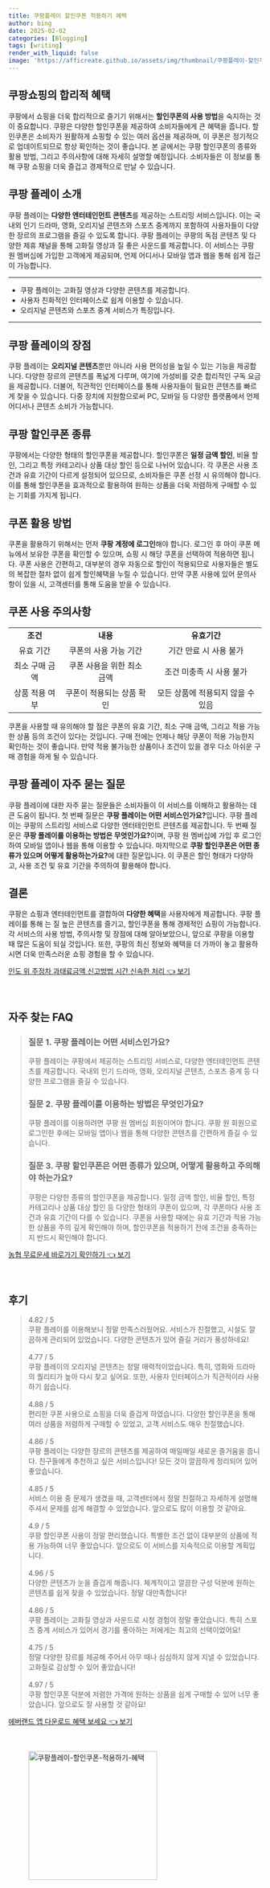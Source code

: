```yaml
---
title: 쿠팡플레이 할인쿠폰 적용하기 혜택
author: bing
date: 2025-02-02
categories: [Blogging]
tags: [writing]
render_with_liquid: false
image: 'https://afficreate.github.io/assets/img/thumbnail/쿠팡플레이-할인쿠폰-적용하기-혜택.webp'
---
```



<h2 id='쿠팡쇼핑의합리적혜택'>쿠팡쇼핑의 합리적 혜택</h2>

<p>쿠팡에서 쇼핑을 더욱 합리적으로 즐기기 위해서는 <b>할인쿠폰의 사용 방법</b>을 숙지하는 것이 중요합니다. 쿠팡은 다양한 할인쿠폰을 제공하여 소비자들에게 큰 혜택을 줍니다. 할인쿠폰은 소비자가 원활하게 쇼핑할 수 있는 여러 옵션을 제공하며, 이 쿠폰은 정기적으로 업데이트되므로 항상 확인하는 것이 좋습니다. 본 글에서는 쿠팡 할인쿠폰의 종류와 활용 방법, 그리고 주의사항에 대해 자세히 설명할 예정입니다. 소비자들은 이 정보를 통해 쿠팡 쇼핑을 더욱 즐겁고 경제적으로 만날 수 있습니다.</p>

<h2 id='쿠팡플레이소개'>쿠팡 플레이 소개</h2>

<p>쿠팡 플레이는 <b>다양한 엔터테인먼트 콘텐츠</b>를 제공하는 스트리밍 서비스입니다. 이는 국내외 인기 드라마, 영화, 오리지널 콘텐츠와 스포츠 중계까지 포함하여 사용자들이 다양한 장르의 프로그램을 즐길 수 있도록 합니다. 쿠팡 플레이는 쿠팡의 독점 콘텐츠 및 다양한 제휴 채널을 통해 고화질 영상과 질 좋은 사운드를 제공합니다. 이 서비스는 쿠팡 원 멤버십에 가입한 고객에게 제공되며, 언제 어디서나 모바일 앱과 웹을 통해 쉽게 접근이 가능합니다.</p>

<hr />

<ul>
    <li>쿠팡 플레이는 고화질 영상과 다양한 콘텐츠를 제공합니다.</li>
    <li>사용자 친화적인 인터페이스로 쉽게 이용할 수 있습니다.</li>
    <li>오리지널 콘텐츠와 스포츠 중계 서비스가 특징입니다.</li>
</ul>

<hr />

<h2 id='쿠팡플레이의장점'>쿠팡 플레이의 장점</h2>

<p>쿠팡 플레이는 <b>오리지널 콘텐츠</b>뿐만 아니라 사용 편의성을 높일 수 있는 기능을 제공합니다. 다양한 장르의 콘텐츠를 폭넓게 다루며, 여기에 가성비를 갖춘 합리적인 구독 요금을 제공합니다. 더불어, 직관적인 인터페이스를 통해 사용자들이 필요한 콘텐츠를 빠르게 찾을 수 있습니다. 다중 장치에 지원함으로써 PC, 모바일 등 다양한 플랫폼에서 언제 어디서나 콘텐츠 소비가 가능합니다.</p>

<h2 id='쿠팡할인쿠폰종류'>쿠팡 할인쿠폰 종류</h2>

<p>쿠팡에서는 다양한 형태의 할인쿠폰을 제공합니다. 할인쿠폰은 <b>일정 금액 할인</b>, 비율 할인, 그리고 특정 카테고리나 상품 대상 할인 등으로 나뉘어 있습니다. 각 쿠폰은 사용 조건과 유효 기간이 다르게 설정되어 있으므로, 소비자들은 쿠폰 선정 시 유의해야 합니다. 이를 통해 할인쿠폰을 효과적으로 활용하여 원하는 상품을 더욱 저렴하게 구매할 수 있는 기회를 가지게 됩니다.</p>

<h2 id='쿠폰활용방법'>쿠폰 활용 방법</h2>

<p>쿠폰을 활용하기 위해서는 먼저 <b>쿠팡 계정에 로그인</b>해야 합니다. 로그인 후 마이 쿠폰 메뉴에서 보유한 쿠폰을 확인할 수 있으며, 쇼핑 시 해당 쿠폰을 선택하여 적용하면 됩니다. 쿠폰 사용은 간편하고, 대부분의 경우 자동으로 할인이 적용되므로 사용자들은 별도의 복잡한 절차 없이 쉽게 할인혜택을 누릴 수 있습니다. 만약 쿠폰 사용에 있어 문의사항이 있을 시, 고객센터를 통해 도움을 받을 수 있습니다.</p>

<h2 id='쿠폰사용주의사항'>쿠폰 사용 주의사항</h2>

<table>
    <tr>
        <td style="text-align: center; height: 17px;"><b>조건</b></td>
        <td style="text-align: center; height: 17px;"><b>내용</b></td>
        <td style="text-align: center; height: 17px;"><b>유효기간</b></td>
    </tr>
    <tr>
        <td style="text-align: center; height: 17px;">유효 기간</td>
        <td style="text-align: center; height: 17px;">쿠폰의 사용 가능 기간</td>
        <td style="text-align: center; height: 17px;">기간 만료 시 사용 불가</td>
    </tr>
    <tr>
        <td style="text-align: center; height: 17px;">최소 구매 금액</td>
        <td style="text-align: center; height: 17px;">쿠폰 사용을 위한 최소 금액</td>
        <td style="text-align: center; height: 17px;">조건 미충족 시 사용 불가</td>
    </tr>
    <tr>
        <td style="text-align: center; height: 17px;">상품 적용 여부</td>
        <td style="text-align: center; height: 17px;">쿠폰이 적용되는 상품 확인</td>
        <td style="text-align: center; height: 17px;">모든 상품에 적용되지 않을 수 있음</td>
    </tr>
</table>

<p>쿠폰을 사용할 때 유의해야 할 점은 쿠폰의 유효 기간, 최소 구매 금액, 그리고 적용 가능한 상품 등의 조건이 있다는 것입니다. 구매 전에는 언제나 해당 쿠폰이 적용 가능한지 확인하는 것이 좋습니다. 만약 적용 불가능한 상품이나 조건이 있을 경우 다소 아쉬운 구매 경험을 하게 될 수 있습니다.</p>

<h2 id='쿠팡플레이QNA'>쿠팡 플레이 자주 묻는 질문</h2>

<p>쿠팡 플레이에 대한 자주 묻는 질문들은 소비자들이 이 서비스를 이해하고 활용하는 데 큰 도움이 됩니다. 첫 번째 질문은 <b>쿠팡 플레이는 어떤 서비스인가요?</b>입니다. 쿠팡 플레이는 쿠팡의 스트리밍 서비스로 다양한 엔터테인먼트 콘텐츠를 제공합니다. 두 번째 질문은 <b>쿠팡 플레이를 이용하는 방법은 무엇인가요?</b>이며, 쿠팡 원 멤버십에 가입 후 로그인하여 모바일 앱이나 웹을 통해 이용할 수 있습니다. 마지막으로 <b>쿠팡 할인쿠폰은 어떤 종류가 있으며 어떻게 활용하는가요?</b>에 대한 질문입니다. 이 쿠폰은 할인 형태가 다양하고, 사용 조건 및 유효 기간을 주의하여 활용해야 합니다.</p>

<h2 id='결론'>결론</h2>

<p>쿠팡은 쇼핑과 엔터테인먼트를 결합하여 <b>다양한 혜택</b>을 사용자에게 제공합니다. 쿠팡 플레이를 통해 는 질 높은 콘텐츠를 즐기고, 할인쿠폰을 통해 경제적인 쇼핑이 가능합니다. 각 서비스의 사용 방법, 주의사항 및 장점에 대해 알아보았으니, 앞으로 쿠팡을 이용할 때 많은 도움이 되실 것입니다. 또한, 쿠팡의 최신 정보와 혜택을 더 가까이 놓고 활용하시면 더욱 만족스러운 쇼핑 경험을 할 수 있습니다.</p>


<p><a class="click-button" title="인도 위 주정차 과태료금액 신고방법 시간 신속한 처리" href="https://afficreate.github.io/posts/%EC%9D%B8%EB%8F%84-%EC%9C%84-%EC%A3%BC%EC%A0%95%EC%B0%A8-%EA%B3%BC%ED%83%9C%EB%A3%8C%EA%B8%88%EC%95%A1-%EC%8B%A0%EA%B3%A0%EB%B0%A9%EB%B2%95-%EC%8B%9C%EA%B0%84-%EC%8B%A0%EC%86%8D%ED%95%9C-%EC%B2%98%EB%A6%AC/" rel="dofollow">인도 위 주정차 과태료금액 신고방법 시간 신속한 처리 👈 보기</a></p><br>
<h2 id='자주_찾는_FAQ'>자주 찾는 FAQ</h2>
<div itemscope="" itemtype="https://schema.org/FAQPage">
<blockquote>
<div itemscope="" itemprop="mainEntity" itemtype="https://schema.org/Question">
<h3 itemprop="name">질문 1. 쿠팡 플레이는 어떤 서비스인가요?</h3>
<div itemscope="" itemprop="acceptedAnswer" itemtype="https://schema.org/Answer">
<span itemprop="text">
<p>쿠팡 플레이는 쿠팡에서 제공하는 스트리밍 서비스로, 다양한 엔터테인먼트 콘텐츠를 제공합니다. 국내외 인기 드라마, 영화, 오리지널 콘텐츠, 스포츠 중계 등 다양한 프로그램을 즐길 수 있습니다.</p>
</span>
</div>
</div>
<div itemscope="" itemprop="mainEntity" itemtype="https://schema.org/Question">
<h3 itemprop="name">질문 2. 쿠팡 플레이를 이용하는 방법은 무엇인가요?</h3>
<div itemscope="" itemprop="acceptedAnswer" itemtype="https://schema.org/Answer">
<span itemprop="text">
<p>쿠팡 플레이를 이용하려면 쿠팡 원 멤버십 회원이어야 합니다. 쿠팡 원 회원으로 로그인한 후에는 모바일 앱이나 웹을 통해 다양한 콘텐츠를 간편하게 즐길 수 있습니다.</p>
</span>
</div>
</div>
<div itemscope="" itemprop="mainEntity" itemtype="https://schema.org/Question">
<h3 itemprop="name">질문 3. 쿠팡 할인쿠폰은 어떤 종류가 있으며, 어떻게 활용하고 주의해야 하는가요?</h3>
<div itemscope="" itemprop="acceptedAnswer" itemtype="https://schema.org/Answer">
<span itemprop="text">
<p>쿠팡은 다양한 종류의 할인쿠폰을 제공합니다. 일정 금액 할인, 비율 할인, 특정 카테고리나 상품 대상 할인 등 다양한 형태의 쿠폰이 있으며, 각 쿠폰마다 사용 조건과 유효 기간이 다를 수 있습니다. 쿠폰을 사용할 때에는 유효 기간과 적용 가능한 상품을 주의 깊게 확인해야 하며, 할인쿠폰을 적용하기 전에 조건을 충족하는지 반드시 확인해야 합니다.</p>
</span>
</div>
</div>
</blockquote>
</div>
<p><a class="click-button" title="농협 무료운세 바로가기 확인하기" href="https://afficreate.github.io/posts/%EB%86%8D%ED%98%91-%EB%AC%B4%EB%A3%8C%EC%9A%B4%EC%84%B8-%EB%B0%94%EB%A1%9C%EA%B0%80%EA%B8%B0-%ED%99%95%EC%9D%B8%ED%95%98%EA%B8%B0/" rel="dofollow">농협 무료운세 바로가기 확인하기 👈 보기</a></p><br>
<h2 id='후기'>후기</h2>
<div itemscope itemtype="https://schema.org/Product">
  <blockquote>
  <div itemprop="review" itemscope itemtype="https://schema.org/Review">
      <div itemprop="reviewRating" itemscope itemtype="https://schema.org/Rating"> <span itemprop="ratingValue">4.82</span> / <span itemprop="bestRating">5</span> </div>
      <span itemprop="reviewBody">쿠팡 플레이를 이용해보니 정말 만족스러웠어요. 서비스가 친절했고, 시설도 깔끔하게 관리되어 있었습니다. 다양한 콘텐츠가 있어 즐길 거리가 풍성하네요!</span>
  </div>
  <br>
  <div itemprop="review" itemscope itemtype="https://schema.org/Review">
      <div itemprop="reviewRating" itemscope itemtype="https://schema.org/Rating"> <span itemprop="ratingValue">4.77</span> / <span itemprop="bestRating">5</span> </div>
      <span itemprop="reviewBody">쿠팡 플레이의 오리지널 콘텐츠는 정말 매력적이었습니다. 특히, 영화와 드라마의 퀄리티가 높아 다시 찾고 싶어요. 또한, 사용자 인터페이스가 직관적이라 사용하기 쉽습니다.</span>
  </div>
  <br>
  <div itemprop="review" itemscope itemtype="https://schema.org/Review">
      <div itemprop="reviewRating" itemscope itemtype="https://schema.org/Rating"> <span itemprop="ratingValue">4.88</span> / <span itemprop="bestRating">5</span> </div>
      <span itemprop="reviewBody">편리한 쿠폰 사용으로 쇼핑을 더욱 즐겁게 하였습니다. 다양한 할인쿠폰을 통해 여러 상품을 저렴하게 구매할 수 있었고, 고객 서비스도 매우 친절했습니다.</span>
  </div>
  <br>
  <div itemprop="review" itemscope itemtype="https://schema.org/Review">
      <div itemprop="reviewRating" itemscope itemtype="https://schema.org/Rating"> <span itemprop="ratingValue">4.86</span> / <span itemprop="bestRating">5</span> </div>
      <span itemprop="reviewBody">쿠팡 플레이는 다양한 장르의 콘텐츠를 제공하여 매일매일 새로운 즐거움을 줍니다. 친구들에게 추천하고 싶은 서비스입니다! 모든 것이 깔끔하게 정리되어 있어 좋았습니다.</span>
  </div>
  <br>
  <div itemprop="review" itemscope itemtype="https://schema.org/Review">
      <div itemprop="reviewRating" itemscope itemtype="https://schema.org/Rating"> <span itemprop="ratingValue">4.85</span> / <span itemprop="bestRating">5</span> </div>
      <span itemprop="reviewBody">서비스 이용 중 문제가 생겼을 때, 고객센터에서 정말 친절하고 자세하게 설명해주셔서 문제를 쉽게 해결할 수 있었습니다. 앞으로도 많이 이용할 것 같아요.</span>
  </div>
  <br>
  <div itemprop="review" itemscope itemtype="https://schema.org/Review">
      <div itemprop="reviewRating" itemscope itemtype="https://schema.org/Rating"> <span itemprop="ratingValue">4.9</span> / <span itemprop="bestRating">5</span> </div>
      <span itemprop="reviewBody">쿠팡 할인쿠폰 사용이 정말 편리했습니다. 특별한 조건 없이 대부분의 상품에 적용 가능하여 너무 좋았습니다. 앞으로도 이 서비스를 지속적으로 이용할 계획입니다.</span>
  </div>
  <br>
  <div itemprop="review" itemscope itemtype="https://schema.org/Review">
      <div itemprop="reviewRating" itemscope itemtype="https://schema.org/Rating"> <span itemprop="ratingValue">4.96</span> / <span itemprop="bestRating">5</span> </div>
      <span itemprop="reviewBody">다양한 콘텐츠가 눈을 즐겁게 해줍니다. 체계적이고 깔끔한 구성 덕분에 원하는 콘텐츠를 쉽게 찾을 수 있었습니다. 정말 대만족합니다!</span>
  </div>
  <br>
  <div itemprop="review" itemscope itemtype="https://schema.org/Review">
      <div itemprop="reviewRating" itemscope itemtype="https://schema.org/Rating"> <span itemprop="ratingValue">4.86</span> / <span itemprop="bestRating">5</span> </div>
      <span itemprop="reviewBody">쿠팡 플레이는 고화질 영상과 사운드로 시청 경험이 정말 좋았습니다. 특히 스포츠 중계 서비스가 있어서 경기를 좋아하는 저에게는 최고의 선택이었어요!</span>
  </div>
  <br>
  <div itemprop="review" itemscope itemtype="https://schema.org/Review">
      <div itemprop="reviewRating" itemscope itemtype="https://schema.org/Rating"> <span itemprop="ratingValue">4.75</span> / <span itemprop="bestRating">5</span> </div>
      <span itemprop="reviewBody">정말 다양한 장르를 제공해 주어서 아무 때나 심심하지 않게 지낼 수 있었습니다. 고화질로 감상할 수 있어 좋았습니다!</span>
  </div>
  <br>
  <div itemprop="review" itemscope itemtype="https://schema.org/Review">
      <div itemprop="reviewRating" itemscope itemtype="https://schema.org/Rating"> <span itemprop="ratingValue">4.97</span> / <span itemprop="bestRating">5</span> </div>
      <span itemprop="reviewBody">쿠팡 할인쿠폰 덕분에 저렴한 가격에 원하는 상품을 쉽게 구매할 수 있어 너무 좋았습니다. 앞으로도 잘 사용할 것 같아요!</span>
  </div>
  </blockquote>
</div>
<p><a class="click-button" title="에버랜드 앱 다운로드 혜택 보세요" href="https://afficreate.github.io/posts/%EC%97%90%EB%B2%84%EB%9E%9C%EB%93%9C-%EC%95%B1-%EB%8B%A4%EC%9A%B4%EB%A1%9C%EB%93%9C-%ED%98%9C%ED%83%9D-%EB%B3%B4%EC%84%B8%EC%9A%94/" rel="dofollow">에버랜드 앱 다운로드 혜택 보세요 👈 보기</a></p><br>
<figure class="image"><img src="https://afficreate.github.io/assets/img/thumbnail/쿠팡플레이-할인쿠폰-적용하기-혜택.webp" alt="쿠팡플레이-할인쿠폰-적용하기-혜택" width="256" height="256"></figure>